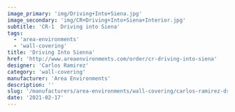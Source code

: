 ```yaml
---
image_primary: 'img/Driving+Into+Siena.jpg'
image_secondary: 'img/CR+Driving+Into+Siena+Interior.jpg'
subtitle: 'CR-1  Driving into Siena'
tags:
  - 'area-environments'
  - 'wall-covering'
title: 'Driving Into Sienna'
href: 'http://www.areaenvironments.com/order/cr-driving-into-siena'
designer: 'Carlos Ramirez'
category: 'wall-covering'
manufacturer: 'Area Environments'
description: ''
slug: '/manufacturers/area-environments/wall-covering/carlos-ramirez-driving-into-sienna'
date: '2021-02-17'
---
```

